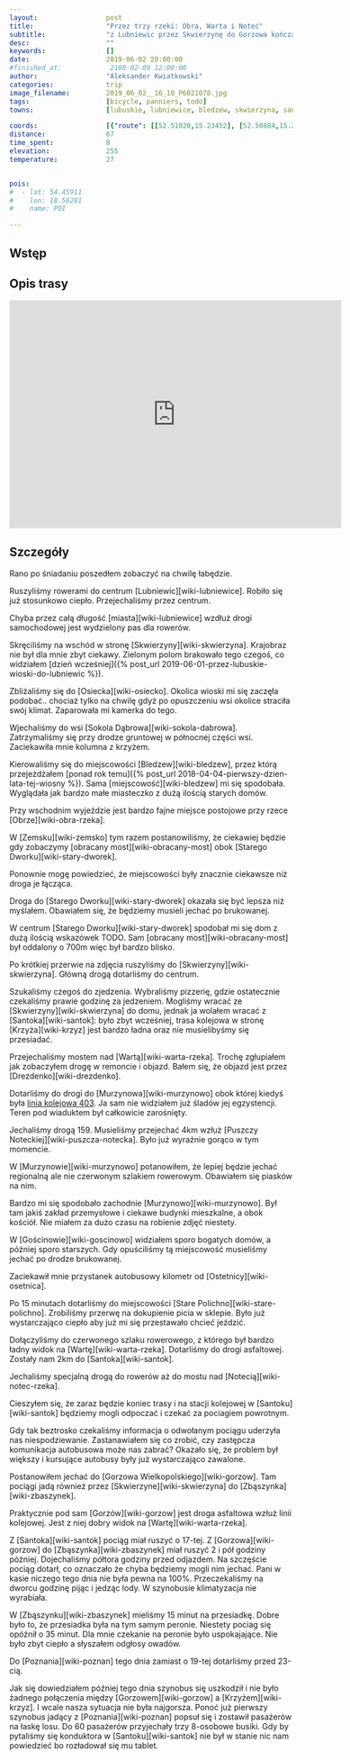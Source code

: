 ```yaml
---
layout:                 post
title:                  "Przez trzy rzeki: Obra, Warta i Noteć"
subtitle:               "z Lubniewic przez Skwierzynę do Gorzowa kończąc kolejową przygodą"
desc:                   ""
keywords:               []
date:                   2019-06-02 20:00:00
#finished_at:            2100-02-09 12:00:00
author:                 "Aleksander Kwiatkowski"
categories:             trip
image_filename:         2019_06_02__16_10_P6021078.jpg
tags:                   [bicycle, panniers, todo]
towns:                  [lubuskie, lubniewice, bledzew, skwierzyna, santok, gorzow_wielkopolski]

coords:                 [{"route": [[52.51020,15.23452], [52.50884,15.24018], [52.51568,15.25031], [52.51782,15.29932], [52.50157,15.35056], [52.51746,15.38506], [52.51881,15.42660], [52.53458,15.45853], [52.55692,15.43244], [52.55400,15.42403], [52.59928,15.50523], [52.64221,15.45064], [52.68292,15.42781], [52.72359,15.42678], [52.73877,15.40910], [52.74282,15.41613], [52.73451,15.39674], [52.72858,15.32052], [52.73440,15.25580], [52.72796,15.22954]], "type": "bicycle"}]
distance:               67
time_spent:             8
elevation:              255
temperature:            27


pois:
#  - lat: 54.45911
#    lon: 18.56281
#    name: POI

---
```



## Wstęp

## Opis trasy

<iframe height='405' width='590' frameborder='0' allowtransparency='true' scrolling='no' src='https://www.strava.com/activities/2419747194/embed/0cb2f87d09d629cc25e8ff1fbf59fae661b23b6f'></iframe>

## Szczegóły

Rano po śniadaniu poszedłem zobaczyć na chwilę łabędzie.

Ruszyliśmy rowerami do centrum [Lubniewic][wiki-lubniewice]. Robiło się już
stosunkowo ciepło. Przejechaliśmy przez centrum.

Chyba przez całą długość [miasta][wiki-lubniewice] wzdłuż drogi samochodowej jest
wydzielony pas dla rowerów.

Skręciliśmy na wschód w stronę [Skwierzyny][wiki-skwierzyna]. Krajobraz nie był
dla mnie zbyt ciekawy. Zielonym polom brakowało tego czegoś, co
widziałem [dzień wcześniej]({% post_url 2019-06-01-przez-lubuskie-wioski-do-lubniewic %}).

Zbliżaliśmy się do [Osiecka][wiki-osiecko]. Okolica wioski mi się zaczęła podobać..
chociaż tylko na chwilę gdyż po opuszczeniu wsi okolice straciła swój klimat.
Zaparowała mi kamerka do tego.

Wjechaliśmy do wsi [Sokola Dąbrowa][wiki-sokola-dabrowa]. Zatrzymaliśmy się przy
drodze gruntowej w północnej części wsi. Zaciekawiła mnie kolumna z krzyżem.

Kierowaliśmy się do miejscowości [Bledzew][wiki-bledzew], przez którą
przejeżdżałem [ponad rok temu]({% post_url 2018-04-04-pierwszy-dzien-lata-tej-wiosny %}).
Sama [miejscowość][wiki-bledzew] mi się spodobała. Wyglądała jak bardzo małe
miasteczko z dużą ilością starych domów.

Przy wschodnim wyjeździe jest bardzo fajne miejsce postojowe przy
rzece [Obrze][wiki-obra-rzeka].

W [Zemsku][wiki-zemsko] tym razem postanowiliśmy, że ciekawiej będzie
gdy zobaczymy [obracany most][wiki-obracany-most] obok
[Starego Dworku][wiki-stary-dworek].

Ponownie mogę powiedzieć, że miejscowości były znacznie ciekawsze niż droga
je łącząca.

Droga do [Starego Dworku][wiki-stary-dworek] okazała się być lepsza
niż myślałem. Obawiałem się, że będziemy musieli jechać po brukowanej.

W centrum [Starego Dworku][wiki-stary-dworek] spodobał mi się dom z dużą ilością
wskazówek TODO. Sam [obracany most][wiki-obracany-most] był oddalony o
700m więc był bardzo blisko.

Po krótkiej przerwie na zdjęcia ruszyliśmy do [Skwierzyny][wiki-skwierzyna].
Główną drogą dotarliśmy do centrum.

Szukaliśmy czegoś do zjedzenia. Wybraliśmy pizzerię, gdzie ostatecznie czekaliśmy prawie
godzinę za jedzeniem. Mogliśmy wracać ze [Skwierzyny][wiki-skwierzyna] do
domu, jednak ja wolałem wracać z [Santoka][wiki-santok]: było zbyt wcześniej,
trasa kolejowa w stronę [Krzyża][wiki-krzyz] jest bardzo ładna oraz
nie musielibyśmy się przesiadać.

Przejechaliśmy mostem nad [Wartą][wiki-warta-rzeka]. Trochę zgłupiałem jak
zobaczyłem drogę w remoncie i objazd. Bałem się, że objazd jest przez
[Drezdenko][wiki-drezdenko].

Dotarliśmy do drogi do [Murzynowa][wiki-murzynowo] obok której
kiedyś była [linia kolejowa 403][wiki-linia-403].  Ja sam nie widziałem
już śladów jej egzystencji. Teren pod wiaduktem był całkowicie zarośnięty.

Jechaliśmy drogą 159. Musieliśmy przejechać 4km wzłuż
[Puszczy Noteckiej][wiki-puszcza-notecka]. Było już wyraźnie gorąco w tym
momencie.

W [Murzynowie][wiki-murzynowo] potanowiłem, że lepiej będzie jechać
regionalną ale nie czerwonym szlakiem rowerowym. Obawiałem się
piasków na nim.

Bardzo mi się spodobało zachodnie [Murzynowo][wiki-murzynowo].
Był tam jakiś zakład przemysłowe i ciekawe budynki mieszkalne, a obok kościół.
Nie miałem za dużo czasu na robienie zdjęć niestety.

W [Gościnowie][wiki-goscinowo] widziałem sporo bogatych domów, a później
sporo starszych. Gdy opuściliśmy tą miejscowość musieliśmy
jechać po drodze brukowanej.

Zaciekawił mnie przystanek autobusowy kilometr od [Ostetnicy][wiki-osetnica].

Po 15 minutach dotarliśmy do miejscowości [Stare Polichno][wiki-stare-polichno].
Zrobiliśmy przerwę na dokupienie picia w sklepie. Było już wystarczająco
ciepło aby już mi się przestawało chcieć jeździć.

[wiki-linia-403]: https://pl.wikipedia.org/wiki/Linia_kolejowa_nr_430

Dołączyliśmy do czerwonego szlaku rowerowego, z którego był bardzo ładny
widok na [Wartę][wiki-warta-rzeka]. Dotarliśmy do drogi asfaltowej.
Zostały nam 2km do [Santoka][wiki-santok].

Jechaliśmy specjalną drogą do rowerów aż do mostu nad [Notecią][wiki-notec-rzeka].

Cieszyłem się, że zaraz będzie koniec trasy i na stacji kolejowej
w [Santoku][wiki-santok] będziemy mogli odpoczać i czekać za pociagiem powrotnym.

Gdy tak beztrosko czekaliśmy informacja o odwołanym pociągu uderzyła nas
niespodziewanie. Zastanawiałem się co zrobić, czy zastępcza komunikacja autobusowa
może nas zabrać? Okazało się, że problem był większy i kursujące autobusy były
już wystarczająco zawalone.

Postanowiłem jechać do [Gorzowa Wielkopolskiego][wiki-gorzow]. Tam pociągi
jadą również przez [Skwierzyne][wiki-skwierzyna] do [Zbąszynka][wiki-zbaszynek].

Praktycznie pod sam [Gorzów][wiki-gorzow] jest droga asfaltowa wzłuż linii
kolejowej. Jest z niej dobry widok na [Wartę][wiki-warta-rzeka].

Z [Santoka][wiki-santok] pociąg miał ruszyć o 17-tej. Z [Gorzowa][wiki-gorzow]
do [Zbąszynka][wiki-zbaszynek] miał ruszyć 2 i pół godziny później. Dojechaliśmy
półtora godziny przed odjazdem. Na szczęście pociąg dotarł, co oznaczało że
chyba będziemy mogli nim jechać. Pani w kasie niczego tego dnia nie była
pewna na 100%. Przeczekaliśmy na dworcu godzinę pijąc i jedząc lody.
W szynobusie klimatyzacja nie wyrabiała.

W [Zbąszynku][wiki-zbaszynek] mieliśmy 15 minut na przesiadkę. Dobre było to,
że przesiadka była na tym samym peronie. Niestety pociag się opóźnił o 35
minut. Dla mnie czekanie na peronie było uspokajające. Nie było zbyt ciepło
a słyszałem odgłosy owadów.

Do [Poznania][wiki-poznan] tego dnia zamiast o 19-tej dotarliśmy przed 23-cią.

Jak się dowiedziałem później tego dnia szynobus się uszkodził i nie było żadnego
połączenia między [Gorzowem][wiki-gorzow] a [Krzyżem][wiki-krzyz].
I wcale nasza sytuacja nie była najgorsza. Ponoć już pierwszy szynobus jadący z
[Poznania][wiki-poznan] popsuł się i zostawił pasażerów na łaskę losu.
Do 60 pasażerów przyjechały trzy 8-osobowe busiki. Gdy by pytaliśmy się
konduktora w [Santoku][wiki-santok] nie był w stanie nic nam powiedzieć bo
rozładował się mu tablet.

[gorzow-szynobus]: https://www.rynek-kolejowy.pl/wiadomosci/lubuskie-przeglady-nie-powinny-wplywac-na-odwolywanie-kursow-pr-duza-liczba-zdarzen-losowych-92275.html
